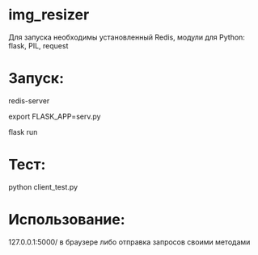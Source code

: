 # img_resizer

Для запуска необходимы установленный Redis, модули для Python: flask, PIL, request

# Запуск:
redis-server

export FLASK_APP=serv.py

flask run

# Тест:
python client_test.py

# Использование: 
127.0.0.1:5000/ в браузере либо отправка запросов своими методами
